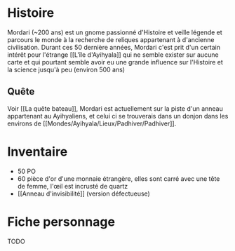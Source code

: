 # Histoire
Mordari (~200 ans) est un gnome passionné d'Histoire et veille légende et parcours le monde à la recherche de reliques appartenant à d'ancienne civilisation. Durant ces 50 dernière années, Mordari c'est prit d'un certain intérêt pour l'étrange [[L'île d'Ayihyala]] qui ne semble exister sur aucune carte et qui pourtant semble avoir eu une grande influence sur l'Histoire et la science jusqu'à peu (environ 500 ans)
## Quête
Voir [[La quête bateau]], Mordari est actuellement sur la piste d'un anneau appartenant au Ayihyaliens, et celui ci se trouverais dans un donjon dans les environs de [[Mondes/Ayihyala/Lieux/Padhiver/Padhiver]].
# Inventaire
- 50 PO
- 60 pièce d'or d'une monnaie étrangère, elles sont carré avec une tête de femme, l'œil est incrusté de quartz
- [[Anneau d'invisibilité]] (version défectueuse)
# Fiche personnage
TODO